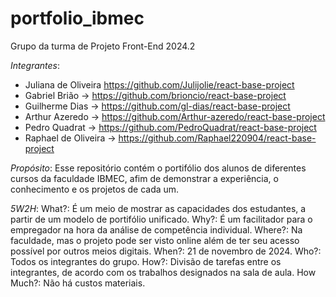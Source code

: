 # portfolio_ibmec
Grupo da turma de Projeto Front-End 2024.2

*Integrantes*:
- Juliana de Oliveira https://github.com/Julijolie/react-base-project
- Gabriel Brião -> https://github.com/brioncio/react-base-project
- Guilherme Dias -> https://github.com/gl-dias/react-base-project
- Arthur Azeredo -> https://github.com/Arthur-azeredo/react-base-project
- Pedro Quadrat -> https://github.com/PedroQuadrat/react-base-project
- Raphael de Oliveira -> https://github.com/Raphael220904/react-base-project

*Propósito*:
Esse repositório contém o portifólio dos alunos de diferentes cursos da faculdade IBMEC, 
afim de demonstrar a experiência, o conhecimento e os projetos de cada um.

*5W2H*:
What?: É um meio de mostrar as capacidades dos estudantes, a partir de um modelo de portifólio unificado.
Why?: É um facilitador para o empregador na hora da análise de competência individual.
Where?: Na faculdade, mas o projeto pode ser visto online além de ter seu acesso possível por outros meios digitais.
When?: 21 de novembro de 2024.
Who?: Todos os integrantes do grupo.
How?: Divisão de tarefas entre os integrantes, de acordo com os trabalhos designados na sala de aula.
How Much?: Não há custos materiais.
